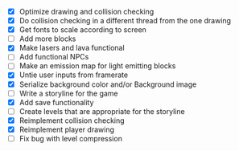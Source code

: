 - [X] Optimize drawing and collision checking
- [X] Do collision checking in a different thread from the one drawing
- [X] Get fonts to scale according to screen
- [ ] Add more blocks
- [X] Make lasers and lava functional
- [ ] Add functional NPCs
- [ ] Make an emission map for light emitting blocks
- [X] Untie user inputs from framerate
- [X] Serialize background color and/or Background image
- [ ] Write a storyline for the game
- [X] Add save functionality
- [ ] Create levels that are appropriate for the storyline
- [X] Reimplement collision checking
- [X] Reimplement player drawing
- [ ] Fix bug with level compression
